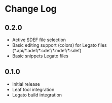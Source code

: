 # Change Log

## 0.2.0
- Active SDEF file selection
- Basic editing support (colors) for Legato files (\*.api/\*.adef/\*.cdef/\*.mdef/\*.sdef)
- Basic snippets Legato files

## 0.1.0
- Initial release
- Leaf tool integration
- Legato build integration
